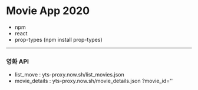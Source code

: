 # Movie App 2020

+ npm
+ react
+ prop-types (npm install prop-types)


-------------------------------------
### 영화 API
- list_move : yts-proxy.now.sh/list_movies.json
- movie_details : yts-proxy.now.sh/movie_details.json    ?movie_id=''
